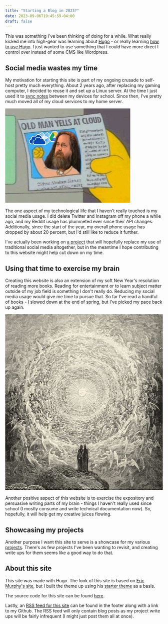 ```yaml
---
title: "Starting a Blog in 2023?"
date: 2023-09-06T19:45:59-04:00
draft: false
---
```


This was something I've been thinking of doing for a while. What really kicked me into high-gear was learning about [Hugo](https://gohugo.io/) - or really learning [how to use Hugo](https://www.youtube.com/watch?v=ZFL09qhKi5I). I just wanted to use something that I could have more direct I control over instead of some CMS like Wordpress.

## Social media wastes my time

My motivation for starting this site is part of my ongoing crusade to self-host pretty much everything. About 2 years ago, after replacing my gaming computer, I decided to reuse it and set up a Linux server. At the time I just used it to [sync notes](https://syncthing.net/) between my devices for school. Since then, I've pretty much moved all of my cloud services to my home server.

![Richard Stallman yelling at clouds](gnu-man-yells-at-cloud.jpg)

The one aspect of my technological life that I haven't really touched is my social media usage. I did delete Twitter and Instagram off my phone a while ago, and my Reddit usage has plummeted ever since their API changes. Additionally, since the start of the year, my overall phone usage has dropped by about 20 percent, but I'd still like to reduce it further. 

I've actually been working on [a project](/projects/filterfeed) that will hopefully replace my use of traditional social media altogether, but in the meantime I hope contributing to this website might help cut down on my time.

## Using that time to exercise my brain

Creating this website is also an extension of my soft New Year's resolution of reading more books. Reading for entertainment or to learn subject matter outside of my job field is something I don't really do. Reducing my social media usage would give me time to pursue that. So far I've read a handful of books - I slowed down at the end of spring, but I've picked my pace back up again.

![Illustration of classical literature](paradiso-canto-31.jpg "I've been trying to focus on classical literature (Paradiso Canto XXXI by Dore)")

Another positive aspect of this website is to exercise the expository and persuasive writing parts of my brain - things I haven't really used since school (I mostly consume and write technical documentation now). So, hopefully, it will help get my creative juices flowing.

## Showcasing my projects

Another purpose I want this site to serve is a showcase for my various [projects](/projects). There's as few projects I've been wanting to revisit, and creating write ups for them seems like a good way to do that.

## About this site

This site was made with Hugo. The look of this site is based on [Eric Murphy's site](https://github.com/ericmurphyxyz/ericmurphy.xyz), but I built the theme up using his [starter theme](https://github.com/ericmurphyxyz/hugo-starter-theme) as a basis.

The source code for this site can be found [here](https://github.com/SPIGS/parkerspielvogeldotcom).

Lastly, an [RSS feed for this site](/index.xml) can be found in the footer along with a link to my Github. The RSS feed will only contain blog posts as my project write ups will be fairly infrequent (I might just post them all at once).